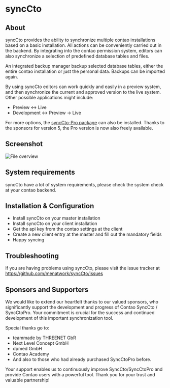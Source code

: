 syncCto
=======

About
-----

syncCto provides the ability to synchronize multiple contao installations based on a basic installation. All actions can be conveniently carried out in the backend. By integrating into the contao permission system, editors can also synchronize a selection of predefined database tables and files.

An integrated backup manager backup selected database tables, either the entire contao installation or just the personal data. Backups can be imported again.

By using syncCto editors can work quickly and easily in a preview system, and then synchronize the current and approved version to the live system. Other possible applications might include:

* Preview <-> Live
* Development <-> Preview -> Live

For more options, the [syncCto-Pro package](https://github.com/menatwork/syncCtoPro) can also be installed. Thanks to the sponsors for version 5, the Pro version is now also freely available.

Screenshot
-----------

![File overview](http://menatwork.github.io/sync-doku/screenshots/file-overview.png)

System requirements
-------------------

syncCto have a lot of system requirements, please check the system check at your contao backend.


Installation & Configuration
----------------------------

* Install syncCto on your master installation
* Install syncCto on your client installation
* Get the api key from the contao settings at the client
* Create a new client entry at the master and fill out the mandatory fields
* Happy syncing


Troubleshooting
---------------

If you are having problems using syncCto, please visit the issue tracker at https://github.com/menatwork/syncCto/issues


Sponsors and Supporters
-----------------------
We would like to extend our heartfelt thanks to our valued sponsors, who significantly support the development and progress of Contao SyncCto / SyncCtoPro. Your commitment is crucial for the success and continued development of this important synchronization tool.

Special thanks go to:

- teammade by THREENET GbR 
- Next Level Concept GmbH 
- dpmed GmbH 
- Contao Academy
- And also to those who had already purchased SyncCtoPro before.

Your support enables us to continuously improve SyncCto/SyncCtoPro and provide Contao users with a powerful tool.
Thank you for your trust and valuable partnership!
